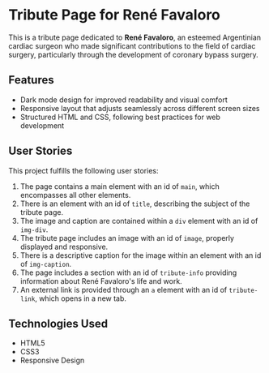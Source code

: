 # Tribute Page for René Favaloro

This is a tribute page dedicated to **René Favaloro**, an esteemed Argentinian cardiac surgeon who made significant contributions to the field of cardiac surgery, particularly through the development of coronary bypass surgery.

## Features

- Dark mode design for improved readability and visual comfort
- Responsive layout that adjusts seamlessly across different screen sizes
- Structured HTML and CSS, following best practices for web development

## User Stories

This project fulfills the following user stories:

1. The page contains a main element with an id of `main`, which encompasses all other elements.
2. There is an element with an id of `title`, describing the subject of the tribute page.
3. The image and caption are contained within a `div` element with an id of `img-div`.
4. The tribute page includes an image with an id of `image`, properly displayed and responsive.
5. There is a descriptive caption for the image within an element with an id of `img-caption`.
6. The page includes a section with an id of `tribute-info` providing information about René Favaloro's life and work.
7. An external link is provided through an `a` element with an id of `tribute-link`, which opens in a new tab.

## Technologies Used

- HTML5
- CSS3
- Responsive Design
